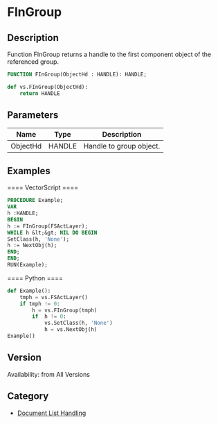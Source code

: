 # FInGroup

## Description
Function FInGroup returns a handle to the first component object of the referenced group.

```pascal
FUNCTION FInGroup(ObjectHd : HANDLE): HANDLE;
```

```python
def vs.FInGroup(ObjectHd):
    return HANDLE
```

## Parameters
|Name|Type|Description|
|---|---|---|
|ObjectHd|HANDLE|Handle to group object.|

## Examples
==== VectorScript ====
```pascal
PROCEDURE Example;
VAR
h :HANDLE;
BEGIN
h := FInGroup(FSActLayer);
WHILE h &lt;&gt; NIL DO BEGIN
SetClass(h, 'None');
h := NextObj(h);
END;
END;
RUN(Example);
```
==== Python ====
```python
def Example():
	tmph = vs.FSActLayer()
	if tmph != 0:
		h = vs.FInGroup(tmph)
		if  h != 0:			
			vs.SetClass(h, 'None')
			h = vs.NextObj(h)
Example()
```

## Version
Availability: from All Versions

## Category
* [Document List Handling](../Categories/Document%20List%20Handling.md)
